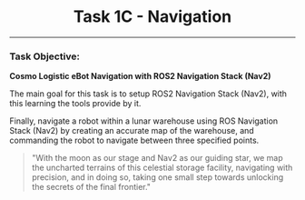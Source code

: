 <center>
    <h1>Task 1C - Navigation</h1>
</center>

---

### Task Objective:

**Cosmo Logistic eBot Navigation with ROS2 Navigation Stack (Nav2)**

The main goal for this task is to setup ROS2 Navigation Stack (Nav2), with this learning the tools provide by it. 

Finally, navigate a robot within a lunar warehouse using ROS Navigation Stack (Nav2) by creating an accurate map of the warehouse, and commanding the robot to navigate between three specified points.

>"With the moon as our stage and Nav2 as our guiding star, we map the uncharted terrains of this celestial storage facility, navigating with precision, and in doing so, taking one small step towards unlocking the secrets of the final frontier."
